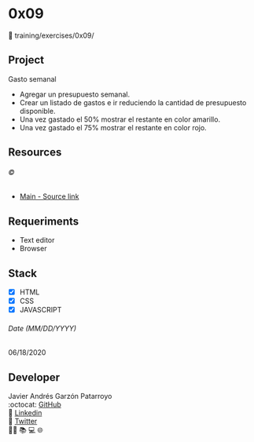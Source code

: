 # 0x09
:open_file_folder: training/exercises/0x09/

## Project
Gasto semanal
* Agregar un presupuesto semanal.
* Crear un listado de gastos e ir reduciendo la cantidad de presupuesto disponible.
* Una vez gastado el 50% mostrar el restante en color amarillo.
* Una vez gastado el 75% mostrar el restante en color rojo.

## Resources
###### :copyright:
* [Main - Source link](https://www.udemy.com/share/101Z6UAEEcdF5VRno=/)

## Requeriments
* Text editor
* Browser

## Stack
* [x] HTML
* [x] CSS
* [x] JAVASCRIPT

###### Date (MM/DD/YYYY)
06/18/2020

## Developer
Javier Andrés Garzón Patarroyo  
:octocat: [GitHub](https://github.com/javierandresgp/)  
:link: [Linkedin](https://www.linkedin.com/in/javierandresgp/)  
:link: [Twitter](https://twitter.com/javierandresgp0)  
:man_technologist: :books: :computer: :globe_with_meridians: